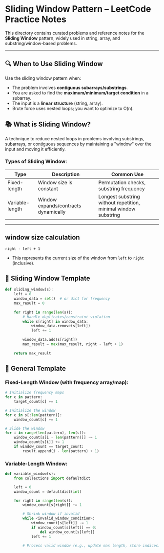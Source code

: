 # Sliding Window Pattern – LeetCode Practice Notes

This directory contains curated problems and reference notes for the **Sliding Window** pattern, widely used in string, array, and substring/window-based problems.

---

## 🔍 When to Use Sliding Window

Use the sliding window pattern when:
- The problem involves **contiguous subarrays/substrings**.
- You are asked to find the **maximum/minimum/target condition** in a subarray.
- The input is a **linear structure** (string, array).
- Brute force uses nested loops; you want to optimize to O(n).


## 📚 What is Sliding Window?

A technique to reduce nested loops in problems involving substrings, subarrays, or contiguous sequences by maintaining a "window" over the input and moving it efficiently.

### Types of Sliding Window:

| Type | Description | Common Use |
|------|-------------|-------------|
| Fixed-length | Window size is constant | Permutation checks, substring frequency |
| Variable-length | Window expands/contracts dynamically | Longest substring without repetition, minimal window substring |

---

## window size calculation 
`right - left + 1` 
- This represents the current size of the window from `left` to `right` (inclusive).

## 🧠 Sliding Window Template

```python
def sliding_window(s):
    left = 0
    window_data = set()  # or dict for frequency
    max_result = 0
    
    for right in range(len(s)):
        # Handle duplicates/constraint violation
        while s[right] in window_data:
            window_data.remove(s[left])
            left += 1
        
        window_data.add(s[right])
        max_result = max(max_result, right - left + 1)
    
    return max_result
```

## 🧠 General Template

### Fixed-Length Window (with frequency array/map):

```python
# Initialize frequency maps
for c in pattern:
    target_count[c] += 1

# Initialize the window
for c in s[:len(pattern)]:
    window_count[c] += 1

# Slide the window
for i in range(len(pattern), len(s)):
    window_count[s[i - len(pattern)]] -= 1
    window_count[s[i]] += 1
    if window_count == target_count:
        result.append(i - len(pattern) + 1)
```

### Variable-Length Window:
```python
def variable_window(s):
    from collections import defaultdict

    left = 0
    window_count = defaultdict(int)

    for right in range(len(s)):
        window_count[s[right]] += 1

        # Shrink window if invalid
        while <invalid_window_condition>:
            window_count[s[left]] -= 1
            if window_count[s[left]] == 0:
                del window_count[s[left]]
            left += 1

        # Process valid window (e.g., update max length, store indices)
```

